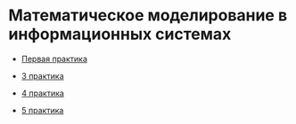 # Математическое моделирование в информационных системах

- [Первая практика](readmes\1_2.md)

- [3 практика](readmes\3.md)

- [4 практика](readmes\4.md)

- [5 практика](readmes\5.md)
